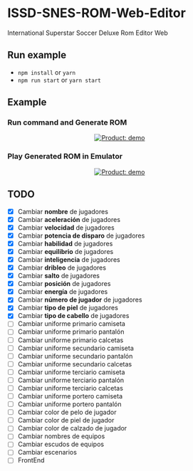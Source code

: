 # ISSD-SNES-ROM-Web-Editor

International Superstar Soccer Deluxe Rom Editor Web

## Run example

- `npm install` or `yarn`
- `npm run start` or `yarn start`

## Example

### Run command and Generate ROM

<p align="center">
<a target="_blank" href="https://www.youtube.com/watch?v=bl8ecd9F-XE&feature=github.com">
  <img align="center" alt="Product: demo" src="https://media.giphy.com/media/Lk0em6aSXTXWW18UW6/giphy.gif" />
  </a>
</p>

### Play Generated ROM in Emulator

<p align="center">
<a target="_blank" href="https://www.youtube.com/watch?v=mscNTOCYPis&feature=github.com">
  <img align="center" alt="Product: demo" src="https://media.giphy.com/media/jn21kgcHg69XP2Ih7z/giphy.gif" />
  </a>
</p>

## TODO

- [x] Cambiar **nombre** de jugadores
- [x] Cambiar **aceleración** de jugadores
- [x] Cambiar **velocidad** de jugadores
- [x] Cambiar **potencia de disparo** de jugadores
- [x] Cambiar **habilidad** de jugadores
- [x] Cambiar **equilibrio** de jugadores
- [x] Cambiar **inteligencia** de jugadores
- [x] Cambiar **dribleo** de jugadores
- [x] Cambiar **salto** de jugadores
- [x] Cambiar **posición** de jugadores
- [x] Cambiar **energía** de jugadores
- [x] Cambiar **número de jugador** de jugadores
- [x] Cambiar **tipo de piel** de jugadores
- [x] Cambiar **tipo de cabello** de jugadores
- [ ] Cambiar uniforme primario camiseta
- [ ] Cambiar uniforme primario pantalón
- [ ] Cambiar uniforme primario calcetas
- [ ] Cambiar uniforme secundario camiseta
- [ ] Cambiar uniforme secundario pantalón
- [ ] Cambiar uniforme secundario calcetas
- [ ] Cambiar uniforme terciario camiseta
- [ ] Cambiar uniforme terciario pantalón
- [ ] Cambiar uniforme terciario calcetas
- [ ] Cambiar uniforme portero camiseta
- [ ] Cambiar uniforme portero pantalón
- [ ] Cambiar color de pelo de jugador
- [ ] Cambiar color de piel de jugador
- [ ] Cambiar color de calzado de jugador
- [ ] Cambiar nombres de equipos
- [ ] Cambiar escudos de equipos
- [ ] Cambiar escenarios
- [ ] FrontEnd
